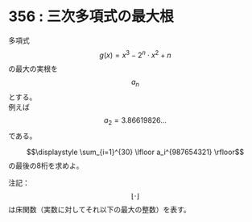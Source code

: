 # 356 : 三次多項式の最大根

多項式$$g(x) = x^3 - 2^n \cdot x^2 + n$$の最大の実根を$$a_n$$とする。\
例えば$$a_2 = 3.86619826\dots$$である。

&#x20;$$\displaystyle \sum_{i=1}^{30} \lfloor a_i^{987654321} \rfloor$$の最後の8桁を求めよ。

注記：$$\lfloor \cdot \rfloor$$ は床関数（実数に対してそれ以下の最大の整数）を表す。
